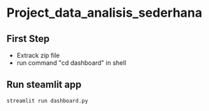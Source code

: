 # Project_data_analisis_sederhana

## First Step
- Extrack zip file
- run command "cd dashboard" in shell

## Run steamlit app
```
streamlit run dashboard.py
```
